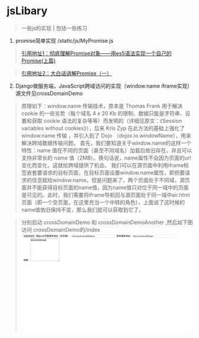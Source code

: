 # jsLibary
> 一些js的实现 | 包括一些练习

1. promise简单实现 /static/js/MyPromise.js
> [引用地址1：彻底理解Promise对象——用es5语法实现一个自己的Promise(上篇)](http://www.cnblogs.com/malingyang/p/6535805.html)

> [引用地址2：大白话讲解Promise（一）](http://www.cnblogs.com/lvdabao/p/es6-promise-1.html)

2. Django做服务端，JavaScript跨域访问的实现（window.name iframe实现）源文件见crossDomainDemo

> 原理如下：window.name 传输技术，原本是 Thomas Frank 用于解决 cookie 的一些劣势（每个域名 4 x 20 Kb 的限制、数据只能是字符串、设置和获取 cookie 语法的复杂等等）而发明的（详细见原文：《Session variables without cookies》），后来 Kris Zyp 在此方法的基础上强化了 window.name 传输 ，并引入到了 Dojo （dojox.io.windowName），用来解决跨域数据传输问题。
首先，我们要知道关于window.name的这样一个特性：name 值在不同的页面（甚至不同域名）加载后依旧存在，并且可以支持非常长的 name 值（2MB）。换句话说，name属性不会因为页面的url变化而变化，这就给跨域提供了机会。
我们可以在源页面中利用iframe标签嵌套要请求的目标页面，在目标页面设置window.name属性，即把要请求的信息赋给window.name。但是问题来了，两个页面处于不同域，源页面并不能获得目标页面的name值，因为name值只对位于同一域中的页面是可见的。此时，我们需要将iframe导航回与源页面处于同一域中air.html页面（即一个空页面，在这里充当一个中转的角色），上面说了这时候的name值依旧保持不变，那么我们就可以获取到它了。

> 分别启动 crossDomainDemo 和 crossDomainDemoAnother ,然后如下图访问 crossDomainDemo的/index
![屏幕截图](https://github.com/blff122620/jsLibary/blob/master/crossDomainDemo/screenshot.png?raw=true)

